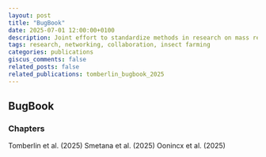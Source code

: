 ```yaml
---
layout: post
title: "BugBook"
date: 2025-07-01 12:00:00+0100
description: Joint effort to standardize methods in research on mass reared insects.
tags: research, networking, collaboration, insect farming
categories: publications
giscus_comments: false
related_posts: false
related_publications: tomberlin_bugbook_2025
---
```


## BugBook


### Chapters
Tomberlin et al. (2025) 
Smetana et al. (2025)
Oonincx et al. (2025)